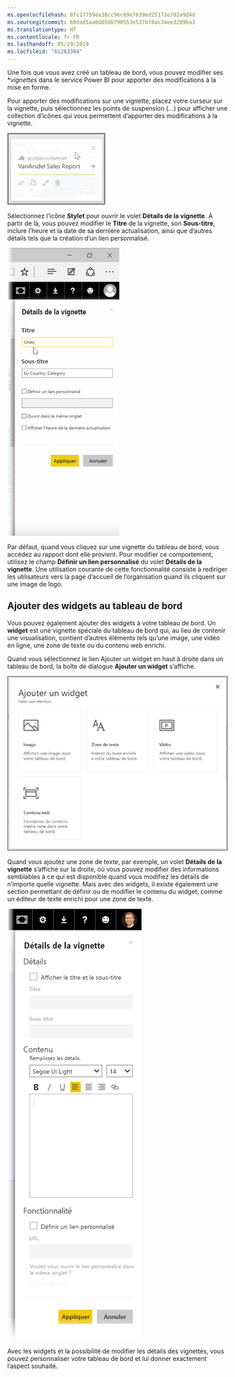 ```yaml
---
ms.openlocfilehash: 8fc17759ea38cc96c69e7639ed25172e782a9d4d
ms.sourcegitcommit: 60dad5aa0d85db790553e537bf8ac34ee3289ba3
ms.translationtype: HT
ms.contentlocale: fr-FR
ms.lasthandoff: 05/29/2019
ms.locfileid: "61263384"
---
```

Une fois que vous avez créé un tableau de bord, vous pouvez modifier ses **vignettes* dans le service Power BI pour apporter des modifications à la mise en forme.

Pour apporter des modifications sur une vignette, placez votre curseur sur la vignette, puis sélectionnez les points de suspension (...) pour afficher une collection d’icônes qui vous permettent d’apporter des modifications à la vignette.

![](media/4-4d-change-tile-details/4-4d_1.png)

Sélectionnez l’icône **Stylet** pour ouvrir le volet **Détails de la vignette**. À partir de là, vous pouvez modifier le **Titre** de la vignette, son **Sous-titre**, inclure l’heure et la date de sa dernière actualisation, ainsi que d’autres détails tels que la création d’un lien personnalisé.

![](media/4-4d-change-tile-details/4-4d_2.png)

Par défaut, quand vous cliquez sur une vignette du tableau de bord, vous accédez au rapport dont elle provient. Pour modifier ce comportement, utilisez le champ **Définir un lien personnalisé** du volet **Détails de la vignette**. Une utilisation courante de cette fonctionnalité consiste à rediriger les utilisateurs vers la page d’accueil de l’organisation quand ils cliquent sur une image de logo.

## <a name="add-widgets-to-your-dashboard"></a>Ajouter des widgets au tableau de bord
Vous pouvez également ajouter des widgets à votre tableau de bord. Un **widget** est une vignette spéciale du tableau de bord qui, au lieu de contenir une visualisation, contient d’autres éléments tels qu’une image, une vidéo en ligne, une zone de texte ou du contenu web enrichi.

Quand vous sélectionnez le lien Ajouter un widget en haut à droite dans un tableau de bord, la boîte de dialogue **Ajouter un widget** s’affiche.

![](media/4-4d-change-tile-details/4-4d_3.png)

Quand vous ajoutez une zone de texte, par exemple, un volet **Détails de la vignette** s’affiche sur la droite, où vous pouvez modifier des informations semblables à ce qui est disponible quand vous modifiez les détails de n’importe quelle vignette. Mais avec des widgets, il existe également une section permettant de définir ou de modifier le contenu du widget, comme un éditeur de texte enrichi pour une zone de texte.

![](media/4-4d-change-tile-details/4-4d_4.png)

Avec les widgets et la possibilité de modifier les détails des vignettes, vous pouvez personnaliser votre tableau de bord et lui donner exactement l’aspect souhaité.

